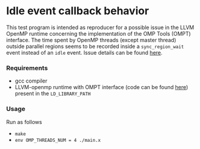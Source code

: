 # Idle event callback behavior
This test program is intended as reproducer for a possible issue in the LLVM
OpenMP runtime concerning the implementation of the OMP Tools (OMPT) interface.
The time spent by OpenMP threads (except master thread) outside parallel
regions seems to be recorded inside a `sync_region_wait` event instead of an
`idle` event. Issue details can be found [here](https://github.com/OpenMPToolsInterface/LLVM-openmp/issues/39).
### Requirements
* gcc compiler
* LLVM-openmp runtime with OMPT interface (code can be found [here](https://github.com/OpenMPToolsInterface/LLVM-openmp)) present in the `LD_LIBRARY_PATH`
### Usage
Run as follows
* `make`
* `env OMP_THREADS_NUM = 4 ./main.x`
